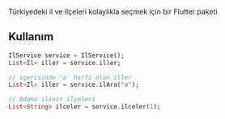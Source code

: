 <!-- 
This README describes the package. If you publish this package to pub.dev,
this README's contents appear on the landing page for your package.

For information about how to write a good package README, see the guide for
[writing package pages](https://dart.dev/guides/libraries/writing-package-pages). 

For general information about developing packages, see the Dart guide for
[creating packages](https://dart.dev/guides/libraries/create-library-packages)
and the Flutter guide for
[developing packages and plugins](https://flutter.dev/developing-packages). 
-->

Türkiyedeki il ve ilçeleri kolaylıkla seçmek için bir Flutter paketi

## Kullanım


```dart
IlService service = IlService();
List<Il> iller = service.iller;

// içerisinde 'a' harfi olan iller
List<Il> iller = service.ilAra("a");

// Adana ilinin ilçeleri
List<String> ilceler = service.ilceler(1);

```
